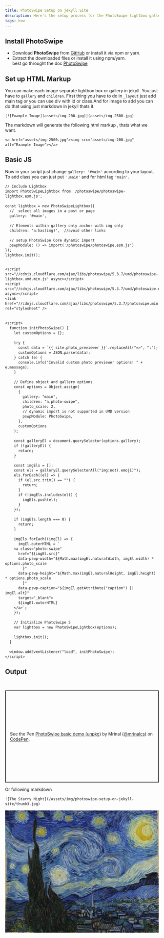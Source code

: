 ```yaml
---
title: PhotoSwipe Setup on jekyll Site
description: Here's the setup process for the PhotoSwipe lightbox gallery on  Jekyll site
tags: how
---
```


## Install PhotoSwipe
- Download **PhotoSwipe** from [GitHub](https://github.com/dimsemenov/photoswipe) or install it via npm or yarn.
- Extract the downloaded files or install it using npm/yarn.\
best go throught the doc
[PhotoSwipe](https://photoswipe.com/)


## Set up HTML Markup
You can make each image separate lightbox box or gallery in jekyll. You just have to `gallery` and `children`. First thing you have to do in `_layout` just add main tag or you can use div with id or class.And for image to add  you can do that using just markdown in jekyll thats it. 


```
[![Example Image](assets/img-200.jpg)](assets/img-2500.jpg)
```

The markdown will generate the following html markup , thats what we want.
```  
<a href="assets/img-2500.jpg"><img src="assets/img-200.jpg" alt="Example Image"></a>
```
## Basic JS
Now in your script just change `gallery: '#main'` according to your layout. To add class you can just put `'.main'` and for html tag `'main'`. 
```
// Include Lightbox 
import PhotoSwipeLightbox from '/photoswipe/photoswipe-lightbox.esm.js';

const lightbox = new PhotoSwipeLightbox({
  //  select all images in a post or page
  gallery: '#main',

  // Elements within gallery only anchor with img only 
  children: 'a:has(img)',  //avoid other links

  // setup PhotoSwipe Core dynamic import
  pswpModule: () => import('/photoswipe/photoswipe.esm.js')
});
lightbox.init();
```

```

<script src="//cdnjs.cloudflare.com/ajax/libs/photoswipe/5.3.7/umd/photoswipe-lightbox.umd.min.js" async></script>
<script src="//cdnjs.cloudflare.com/ajax/libs/photoswipe/5.3.7/umd/photoswipe.umd.min.js" async></script>
<link href="//cdnjs.cloudflare.com/ajax/libs/photoswipe/5.3.7/photoswipe.min.css" rel="stylesheet" />
 

<script>
  function initPhotoSwipe() {
    let customOptions = {};

    try {
      const data = `{{ site.photo_previewer }}`.replaceAll("=>", ":");
      customOptions = JSON.parse(data);
    } catch (e) {
      console.info("Invalid custom photo previewer options! " + e.message);
    }

    // Define object and gallery options
    const options = Object.assign(
      {
        gallery: "main",
        children: "a.photo-swipe",
        photo_scale: 2,
        // dynamic import is not supported in UMD version
        pswpModule: PhotoSwipe,
      },
      customOptions
    );

    const galleryEl = document.querySelector(options.gallery);
    if (!galleryEl) {
      return;
    }

    const imgEls = [];
    const els = galleryEl.querySelectorAll("img:not(.emoji)");
    els.forEach((el) => {
      if (el.src.trim() == "") {
        return;
      }
      if (!imgEls.includes(el)) {
        imgEls.push(el);
      }
    });

    if (imgEls.length === 0) {
      return;
    }

    imgEls.forEach((imgEl) => {
      imgEl.outerHTML = `
    <a class="photo-swipe"
      href="${imgEl.src}"
      data-pswp-width="${Math.max(imgEl.naturalWidth, imgEl.width) * options.photo_scale
        }"
      data-pswp-height="${Math.max(imgEl.naturalHeight, imgEl.height) * options.photo_scale
        }"
      data-pswp-caption="${imgEl.getAttribute("caption") || imgEl.alt}"
      target="_blank">
      ${imgEl.outerHTML}
    </a>`;
    });

    // Initialize PhotoSwipe 5
    var lightbox = new PhotoSwipeLightbox(options);

    lightbox.init();
  }

  window.addEventListener("load", initPhotoSwipe);
</script> 
```


## Output
<br>
<p class="codepen" data-height="300" data-default-tab="html,result" data-slug-hash="KKEZwMW" data-user="mrinalcs" style="height: 300px; box-sizing: border-box; display: flex; align-items: center; justify-content: center; border: 2px solid; margin: 1em 0; padding: 1em;">
  <span>See the Pen <a href="https://codepen.io/mrinalcs/pen/KKEZwMW">
  PhotoSwipe basic demo (unpkg)</a> by Mrinal (<a href="https://codepen.io/mrinalcs">@mrinalcs</a>)
  on <a href="https://codepen.io">CodePen</a>.</span>
</p>
<script async src="https://cpwebassets.codepen.io/assets/embed/ei.js"></script>


Or following markdown


```
![The Starry Night](/assets/img/photoswipe-setup-on-jekyll-site/thumb3.jpg)
```

![The Starry Night](/assets/img/photoswipe-setup-on-jekyll-site/thumb3.jpg)